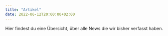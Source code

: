 ```yaml
---
title: "Artikel"
date: 2022-06-12T20:00:00+02:00
---
```


Hier findest du eine Übersicht, über alle News die wir bisher verfasst haben.
